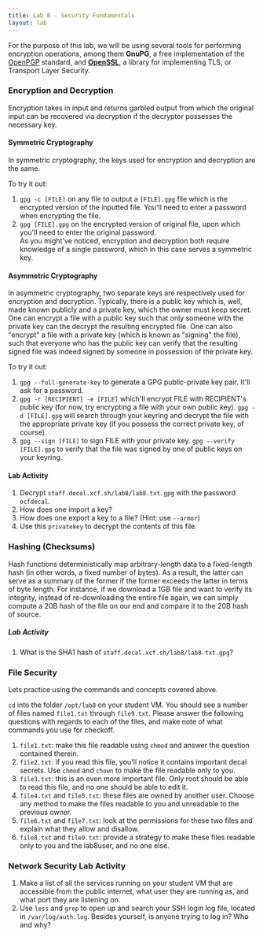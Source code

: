 ```yaml
---
title: Lab 8 - Security Fundamentals
layout: lab
---
```


For the purpose of this lab, we will be using several tools for performing encryption operations, among them **GnuPG**, a free implementation of the [OpenPGP](https://openpgp.org/) standard, and [**OpenSSL**](https://openssl.com), a library for implementing TLS, or Transport Layer Security.

### Encryption and Decryption
Encryption takes in input and returns garbled output from which the original input can be recovered via decryption if the decryptor possesses the necessary key.
#### Symmetric Cryptography
In symmetric cryptography, the keys used for encryption and decryption are the same. 

To try it out: 
1. `gpg -c [FILE]` on any file to output a `[FILE].gpg` file which is the encrypted version of the inputted file. You'll need to enter a password when encrypting the file.
2. `gpg [FILE].gpg` on the encrypted version of original file, upon which you'll need to enter the original password.    
As you might've noticed, encryption and decryption both require knowledge of a single password, which in this case serves a symmetric key. 

#### Asymmetric Cryptography
In asymmetric cryptography, two separate keys are respectively used for encryption and decryption. Typically, there is a public key which is, well, made known publicly and a private key, which the owner must keep secret. 
One can encrypt a file with a public key such that only someone with the private key can the decrypt the resulting encrypted file.
One can also "encrypt" a file with a private key (which is known as "signing" the file), such that everyone who has the public key can verify that the resulting signed file was indeed signed by someone in possession of the private key.

To try it out:
1. `gpg --full-generate-key` to generate a GPG public-private key pair. It'll ask for a password.
2. `gpg -r [RECIPIENT] -e [FILE]` which'll encrypt FILE with RECIPIENT's public key (for now, try encrypting a file with your own public key). `gpg -d [FILE].gpg` will search through your keyring and decrypt the file with the appropriate private key (if you possess the correct private key, of course).
3. `gpg --sign [FILE]` to sign FILE with your private key. `gpg --verify [FILE].gpg` to verify that the file was signed by one of public keys on your keyring. 

#### Lab Activity
1. Decrypt `staff.decal.xcf.sh/lab8/lab8.txt.gpg` with the password `ocfdecal`.
2. How does one import a key?
3. How does one export a key to a file? (Hint: use `--armor`)
4. Use this `privatekey` to decrypt the contents of this file.

### Hashing (Checksums)
Hash functions deterministically map arbitrary-length data to a fixed-length hash (in other words, a fixed number of bytes). As a result, the latter can serve as a summary of the former if the former exceeds the latter in terms of byte length. For instance, if we download a 1GB file and want to verify its integrity, instead of re-downloading the entire file again, we can simply compute a 20B hash of the file on our end and compare it to the 20B hash of source.

##### Lab Activity
1. What is the SHA1 hash of `staff.decal.xcf.sh/lab8/lab8.txt.gpg`?

### File Security

Lets practice using the commands and concepts covered above.

`cd` into the folder `/opt/lab8` on your student VM. You should see a number of files named `file1.txt` through `file9.txt`. Please answer the following questions with regards to each of the files, and make note of what commands you use for checkoff.

1. `file1.txt`: make this file readable using `chmod` and answer the question contained therein.
2. `file2.txt`: if you read this file, you'll notice it contains important decal secrets. Use `chmod` and `chown` to make the file readable only to you. 
3. `file3.txt`: this is an even more important file. Only root should be able to read this file, and no one should be able to edit it.
4. `file4.txt` and `file5.txt`: these files are owned by another user. Choose any method to make the files readable to you and unreadable to the previous owner.
5. `file6.txt` and `file7.txt`: look at the permissions for these two files and explain what they allow and disallow.
6. `file8.txt` and `file9.txt`: provide a strategy to make these files readable only to you and the lab8user, and no one else. 

### Network Security Lab Activity

1. Make a list of all the services running on your student VM that are accessible from the public internet, what user they are running as, and what port they are listening on.
2. Use `less` and `grep` to open up and search your SSH login log file, located in `/var/log/auth.log`. Besides yourself, is anyone trying to log in? Who and why?
